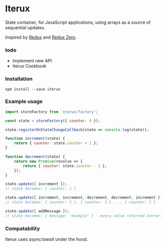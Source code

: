 # Iterux
State container, for JavaScript applications, using arrays as a source of sequential updates.

Inspired by [Redux](https://github.com/reactjs/redux) and [Redux Zero](https://github.com/concretesolutions/redux-zero).

### todo
- Implement new API
- Iterux Cookbook

### Installation

`npm install --save iterux`

### Example usage

```javascript
import storeFactory from 'iterux/factory';

const state = storeFactory({ counter: 0 });

state.registerOnStateChangeCallback(state => console.log(state));

function increment(state) {
    return { counter: state.counter + 1 };
}

function decrement(state) {
    return new Promise(resolve => {
        return { counter: state.counter - 1 };
    });
}

state.update([ increment ]);
// state becomes: { counter: 1 }

state.update([ increment, increment, decrement, decrement, increment ]); 
// state becomes: { counter: 2 }, { counter: 3 } ..., { counter: 2 }

state.update([ addMessage ]); 
// state becomes: { message: 'example' } - every value returned overwrites the state!

```

### Compatability
Iterux uses *async/await* under the hood.
